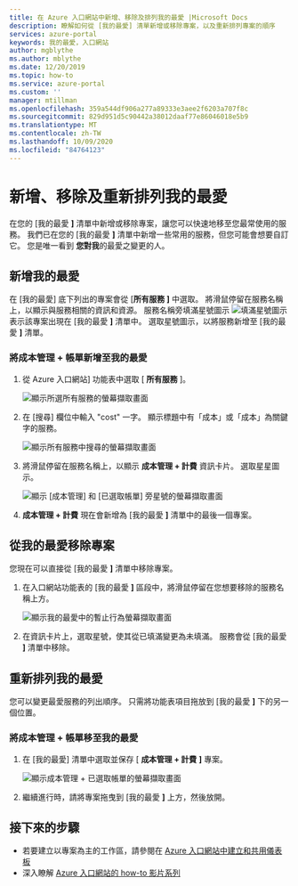 ```yaml
---
title: 在 Azure 入口網站中新增、移除及排列我的最愛 |Microsoft Docs
description: 瞭解如何從 [我的最愛] 清單新增或移除專案，以及重新排列專案的順序
services: azure-portal
keywords: 我的最愛，入口網站
author: mgblythe
ms.author: mblythe
ms.date: 12/20/2019
ms.topic: how-to
ms.service: azure-portal
ms.custom: ''
manager: mtillman
ms.openlocfilehash: 359a544df906a277a89333e3aee2f6203a707f8c
ms.sourcegitcommit: 829d951d5c90442a38012daaf77e86046018e5b9
ms.translationtype: MT
ms.contentlocale: zh-TW
ms.lasthandoff: 10/09/2020
ms.locfileid: "84764123"
---
```

# <a name="add-remove-and-rearrange-favorites"></a>新增、移除及重新排列我的最愛

在您的 [我的最愛 **]** 清單中新增或移除專案，讓您可以快速地移至您最常使用的服務。 我們已在您的 [我的最愛 **]** 清單中新增一些常用的服務，但您可能會想要自訂它。 您是唯一看到 **您對我**的最愛之變更的人。

## <a name="add-a-favorite"></a>新增我的最愛

在 [我的最愛] 底下列出的專案會從 [**所有服務** **]** 中選取。 將滑鼠停留在服務名稱上，以顯示與服務相關的資訊和資源。 服務名稱旁填滿星號圖示 ![ 填滿星號圖示 ](./media/azure-portal-add-remove-sort-favorites/azure-portal-favorites-graystar.png) 表示該專案出現在 [我的最愛 **]** 清單中。 選取星號圖示，以將服務新增至 [我的最愛 **]** 清單。

### <a name="add-cost-management--billing-to-favorites"></a>將成本管理 + 帳單新增至我的最愛

1. 從 Azure 入口網站] 功能表中選取 [ **所有服務** ]。

    ![顯示所選所有服務的螢幕擷取畫面](./media/azure-portal-add-remove-sort-favorites/azure-portal-favorites-new-all-services.png)

1. 在 [搜尋] 欄位中輸入 "cost" 一字。 顯示標題中有「成本」或「成本」為關鍵字的服務。

   ![顯示所有服務中搜尋的螢幕擷取畫面](./media/azure-portal-add-remove-sort-favorites/azure-portal-favorites-find-service.png)

1. 將滑鼠停留在服務名稱上，以顯示 **成本管理 + 計費** 資訊卡片。 選取星星圖示。

   ![顯示 [成本管理] 和 [已選取帳單] 旁星號的螢幕擷取畫面](./media/azure-portal-add-remove-sort-favorites/azure-portal-favorites-add.png)

1. **成本管理 + 計費** 現在會新增為 [我的最愛 **]** 清單中的最後一個專案。

## <a name="remove-an-item-from-favorites"></a>從我的最愛移除專案

您現在可以直接從 [我的最愛 **]** 清單中移除專案。

1. 在入口網站功能表的 [我的最愛 **]** 區段中，將滑鼠停留在您想要移除的服務名稱上方。

   ![顯示我的最愛中的暫止行為螢幕擷取畫面](./media/azure-portal-add-remove-sort-favorites/azure-portal-favorites-remove.png)

2. 在資訊卡片上，選取星號，使其從已填滿變更為未填滿。 服務會從 [我的最愛 **]** 清單中移除。

## <a name="rearrange-favorites"></a>重新排列我的最愛

您可以變更最愛服務的列出順序。 只需將功能表項目拖放到 [我的最愛 **]** 下的另一個位置。

### <a name="move-cost-management--billing-to-the-top-of-favorites"></a>將成本管理 + 帳單移至我的最愛

1. 在 [我的最愛] 清單中選取並保存 [ **成本管理 + 計費** **]** 專案。

   ![顯示成本管理 + 已選取帳單的螢幕擷取畫面](./media/azure-portal-add-remove-sort-favorites/azure-portal-favorites-sort.png)

1. 繼續進行時，請將專案拖曳到 [我的最愛 **]** 上方，然後放開。

## <a name="next-steps"></a>接下來的步驟

* 若要建立以專案為主的工作區，請參閱在 [Azure 入口網站中建立和共用儀表板](../azure-portal/azure-portal-dashboards.md)
* 深入瞭解 [Azure 入口網站的 how-to 影片系列](https://www.youtube.com/playlist?list=PLLasX02E8BPBKgXP4oflOL29TtqTzwhxR)